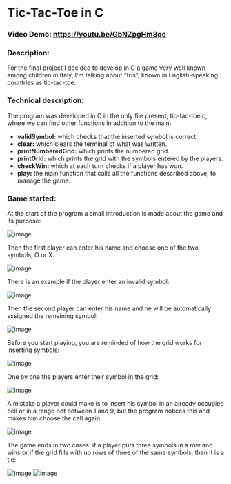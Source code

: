 # Tic-Tac-Toe in C
### Video Demo:  https://youtu.be/GbNZpgHm3qc

### Description: 
For the final project I decided to develop in C a game very well known among children in Italy, I'm talking about "tris", known in English-speaking countries as tic-tac-toe.

### Technical description:
The program was developed in C in the only file present, tic-tac-toe.c, where we can find other functions in addition to the main:

- **validSymbol:** which checks that the inserted symbol is correct.
- **clear:** which clears the terminal of what was written.
- **printNumberedGrid:** which prints the numbered grid.
- **printGrid:** which prints the grid with the symbols entered by the players.
- **checkWin:** which at each turn checks if a player has won.
- **play:** the main function that calls all the functions described above, to manage the game.
  
### Game started:
At the start of the program a small introduction is made about the game and its purpose:

![image](https://user-images.githubusercontent.com/59999571/168448706-943b6cae-a127-4f54-9045-b3a64e25c57a.png)

Then the first player can enter his name and choose one of the two symbols, O or X.

![image](https://user-images.githubusercontent.com/59999571/168448018-2452b8b0-fc8e-4fe7-b8c0-18303861cdff.png)

There is an example if the player enter an invalid symbol:

![image](https://user-images.githubusercontent.com/59999571/168448010-a6e319af-2d98-4e3f-94e7-99323d494f7d.png)

Then the second player can enter his name and he will be automatically assigned the remaining symbol:

![image](https://user-images.githubusercontent.com/59999571/168448047-6d9c8446-c4d5-4fa9-aa4d-02d8a73dac26.png)

Before you start playing, you are reminded of how the grid works for inserting symbols:

![image](https://user-images.githubusercontent.com/59999571/168448092-12059ec8-d12f-4f7c-b57d-3e0a8db9e208.png)

One by one the players enter their symbol in the grid:

![image](https://user-images.githubusercontent.com/59999571/168448461-a8283328-8f37-4673-9c59-846f64d0aec3.png)

A mistake a player could make is to insert his symbol in an already occupied cell or in a range not between 1 and 9, but the program notices this and makes him choose the cell again:

![image](https://user-images.githubusercontent.com/59999571/168448494-75dc1cce-69a2-4d56-981c-5136f2254144.png)

The game ends in two cases: if a player puts three symbols in a row and wins or if the grid fills with no rows of three of the same symbols, then it is a tie:

![image](https://user-images.githubusercontent.com/59999571/168448591-b2de3bc8-5fa6-4818-8beb-9570fdc93a39.png)
![image](https://user-images.githubusercontent.com/59999571/168448613-ca7198ab-ad99-4ad6-9522-0810245388f5.png)

